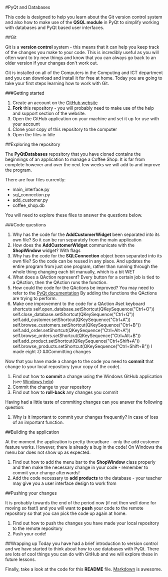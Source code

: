 #PyQt and Databases

This code is designed to help you learn about the Git version control system and also how to make use of the **QSQL module** in PyQt to simplify working with databases and PyQt based user interfaces.

##Git

Git is a **version control** system - this means that it can help you keep track of the changes you make to your code. This is incredibly useful as you will often want to try new things and know that you can always go back to an older version if your changes don't work out.

Git is installed on all of the Computers in the Computing and ICT department and you can download and install it for free at home. Today you are going to take your first steps learning how to work with Git.

###Getting started

1. Create an account on the [GitHub website][3]
2. **Fork** this repository - you will probably need to make use of the help and support section of the website.
3. Open the GitHub application on your machine and set it up for use with your account
4. Clone your copy of this repository to the computer
5. Open the files in Idle

##Exploring the repository

The **PyQtDatabases** repository that you have cloned contains the beginnings of an application to manage a Coffee Shop. It is far from complete however and over the next few weeks we will add to and improve the program.

There are four files currently:

- main_interface.py
- sql_connection.py
- add_customer.py
- coffee_shop.db

You will need to explore these files to answer the questions below.

###Code questions

1. Why has the code for the **AddCustomerWidget** been separated into its own file?
So it can be run separately from the main application
2. How does the **AddCustomerWidget** communicate with the **ShopWindow** widget?
With flags
3. Why has the code for the **SQLConnection** object been separated into its own file?
So the code can be reused in any place. And updates the entire program from just one program, rather than running through the whole thing changing each bit manually, which is a bit WET
4. What does a QAction represent?
Every button for a certain job is tied to a QAction, then the QAction runs the function.
5. How could the code for the QActions be improved? You may need to refer to the [PyQt documentation][2]
By adding the functions the QActions are trying to perform.
6. Make one improvement to the code for a QAction
        #set keyboard shortcuts
        self.open_database.setShortcut(QKeySequence("Ctrl+O"))
        self.close_database.setShortcut(QKeySequence("Ctrl+Q"))
        self.add_customer.setShortcut(QKeySequence("Ctrl+A"))
        self.browse_customers.setShortcut(QKeySequence("Ctrl+B"))
        self.add_order.setShortcut(QKeySequence("Ctrl+Alt+A"))
        self.browse_orders.setShortcut(QKeySequence("Ctrl+Alt+B"))
        self.add_product.setShortcut(QKeySequence("Ctrl+Shift+A"))
        self.browse_products.setShortcut(QKeySequence("Ctrl+Shift+B"))
I made eight :D
##Committing changes

Now that you have made a change to the code you need to **commit** that change to your local repository (your copy of the code).

1. Find out how to **commit** a change using the Windows GitHub application (see [Windows help][1])
2. Commit the change to your repository
3. Find out how to **roll-back** any changes you commit

Having had a little taste of commiting changes can you answer the following question:

1. Why is it important to commit your changes frequently?
In case of loss of an important function.

##Building the application

At the moment the application is pretty threadbare - only the add customer feature works. However, there is already a bug in the code! On Windows the menu bar does not show up as expected.

1. Find out how to add the menu bar to the **ShopWindow** class properly and then make the necessary change in your code - remember to commit your change afterwards!
2. Add the code necessary to **add products** to the database - your teacher may give you a user interface design to work from

##Pushing your changes

It is probably towards the end of the period now (if not then well done for moving so fast!) and you will want to **push** your code to the remote repository so that you can pick the code up again at home.

1. Find out how to push the changes you have made your local repository to the remote repository
2. Push your code!

##Wrapping up
Today you have had a brief introduction to version control and we have started to think about how to use databases with PyQt. There are lots of cool things you can do with GitHub and we will explore these in future lessons.

Finally, take a look at the code for this **README** file. [Markdown][4] is awesome. 



[1]: http://windows.gitbub.com/help
[2]: http://pyqt.sourceforge.net/Docs/PyQt4/classes.html
[3]: http://www.github.com
[4]: http://daringfireball.net/projects/markdown/




